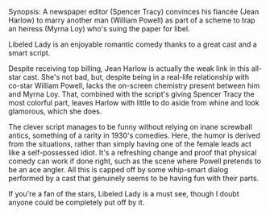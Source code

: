 Synopsis: A newspaper editor (Spencer Tracy) convinces his fiancée (Jean Harlow) to marry another man (William Powell) as part of a scheme to trap an heiress (Myrna Loy) who's suing the paper for libel.

Libeled Lady is an enjoyable romantic comedy thanks to a great cast and a smart script.

Despite receiving top billing, Jean Harlow is actually the weak link in this all-star cast. She's not bad, but, despite being in a real-life relationship with co-star William Powell, lacks the on-screen chemistry present between him and Myrna Loy. That, combined with the script's giving Spencer Tracy the most colorful part, leaves Harlow with little to do aside from whine and look glamorous, which she does.

The clever script manages to be funny without relying on inane screwball antics, something of a rarity in 1930's comedies. Here, the humor is derived from the situations, rather than simply having one of the female leads act like a self-possessed idiot. It's a refreshing change and proof that physical comedy can work if done right, such as the scene where Powell pretends to be an ace angler. All this is capped off by some whip-smart dialog performed by a cast that genuinely seems to be having fun with their parts.

If you're a fan of the stars, Libeled Lady is a must see, though I doubt anyone could be completely put off by it.

